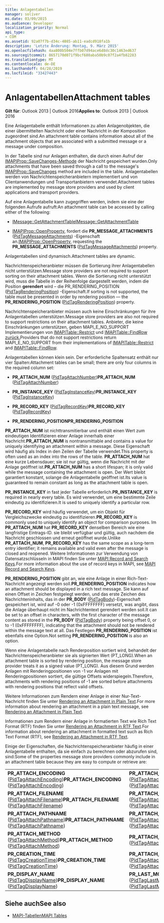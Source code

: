 ```yaml
---
title: Anlagentabellen
manager: soliver
ms.date: 03/09/2015
ms.audience: Developer
localization_priority: Normal
api_type:
- COM
ms.assetid: 92a07f7b-d34c-4085-ab11-eadcd918fa1b
description: 'Letzte Änderung: Montag, 9. März 2015'
ms.openlocfilehash: 4aa800b504e7ffb07d94ace6d8dc30c1463ed637
ms.sourcegitcommit: 8657170d071f9bcf680aba50b9c07f2a4fb82283
ms.translationtype: MT
ms.contentlocale: de-DE
ms.lasthandoff: 04/28/2019
ms.locfileid: "33427443"
---
```

# <a name="attachment-tables"></a><span data-ttu-id="8c2a8-103">Anlagentabellen</span><span class="sxs-lookup"><span data-stu-id="8c2a8-103">Attachment tables</span></span>

<span data-ttu-id="8c2a8-104">**Gilt für**: Outlook 2013 | Outlook 2016</span><span class="sxs-lookup"><span data-stu-id="8c2a8-104">**Applies to**: Outlook 2013 | Outlook 2016</span></span> 
  
<span data-ttu-id="8c2a8-105">Eine Anlagentabelle enthält Informationen zu allen Anlagenobjekten, die einer übermittelten Nachricht oder einer Nachricht in der Komposition zugeordnet sind.</span><span class="sxs-lookup"><span data-stu-id="8c2a8-105">An attachment table contains information about all of the attachment objects that are associated with a submitted message or a message under composition.</span></span> 
  
<span data-ttu-id="8c2a8-106">In der Tabelle sind nur Anlagen enthalten, die durch einen Aufruf der [IMAPIProp::SaveChanges-Methode](imapiprop-savechanges.md) der Nachricht gespeichert wurden.</span><span class="sxs-lookup"><span data-stu-id="8c2a8-106">Only attachments that have been saved through a call to the message's [IMAPIProp::SaveChanges](imapiprop-savechanges.md) method are included in the table.</span></span> <span data-ttu-id="8c2a8-107">Anlagentabellen werden von Nachrichtenspeicheranbietern implementiert und von Clientanwendungen und Transportanbietern verwendet.</span><span class="sxs-lookup"><span data-stu-id="8c2a8-107">Attachment tables are implemented by message store providers and used by client applications and transport providers.</span></span> 
  
<span data-ttu-id="8c2a8-108">Auf eine Anlagentabelle kann zugegriffen werden, indem sie eine der folgenden Aufrufe aufruft:</span><span class="sxs-lookup"><span data-stu-id="8c2a8-108">An attachment table can be accessed by calling either of the following:</span></span>
  
- [<span data-ttu-id="8c2a8-109">IMessage::GetAttachmentTable</span><span class="sxs-lookup"><span data-stu-id="8c2a8-109">IMessage::GetAttachmentTable</span></span>](imessage-getattachmenttable.md)
    
- <span data-ttu-id="8c2a8-110">[IMAPIProp::OpenProperty](imapiprop-openproperty.md), fordert die **PR_MESSAGE_ATTACHMENTS** ([PidTagMessageAttachments](pidtagmessageattachments-canonical-property.md)) -Eigenschaft an.</span><span class="sxs-lookup"><span data-stu-id="8c2a8-110">[IMAPIProp::OpenProperty](imapiprop-openproperty.md), requesting the **PR_MESSAGE_ATTACHMENTS** ([PidTagMessageAttachments](pidtagmessageattachments-canonical-property.md)) property.</span></span>
    
<span data-ttu-id="8c2a8-111">Anlagentabellen sind dynamisch.</span><span class="sxs-lookup"><span data-stu-id="8c2a8-111">Attachment tables are dynamic.</span></span>
  
<span data-ttu-id="8c2a8-112">Nachrichtenspeicheranbieter müssen die Sortierung ihrer Anlagentabellen nicht unterstützen.</span><span class="sxs-lookup"><span data-stu-id="8c2a8-112">Message store providers are not required to support sorting on their attachment tables.</span></span> <span data-ttu-id="8c2a8-113">Wenn die Sortierung nicht unterstützt wird, muss die Tabelle in der Reihenfolge dargestellt werden, indem die Position **gerendert** wird – die PR_RENDERING_POSITION ([PidTagRenderingPosition](pidtagrenderingposition-canonical-property.md)) -Eigenschaft.</span><span class="sxs-lookup"><span data-stu-id="8c2a8-113">If sorting is not supported, the table must be presented in order by rendering position — the **PR_RENDERING_POSITION** ([PidTagRenderingPosition](pidtagrenderingposition-canonical-property.md)) property.</span></span>
  
<span data-ttu-id="8c2a8-114">Nachrichtenspeicheranbieter müssen auch keine Einschränkungen für ihre Anlagentabellen unterstützen.</span><span class="sxs-lookup"><span data-stu-id="8c2a8-114">Message store providers are also not required to support restrictions on their attachment tables.</span></span> <span data-ttu-id="8c2a8-115">Anbieter, die keine Einschränkungen unterstützen, geben MAPI_E_NO_SUPPORT Implementierungen von [IMAPITable::Restrict](imapitable-restrict.md) und [IMAPITable::FindRow zurück.](imapitable-findrow.md)</span><span class="sxs-lookup"><span data-stu-id="8c2a8-115">Providers that do not support restrictions return MAPI_E_NO_SUPPORT from their implementations of [IMAPITable::Restrict](imapitable-restrict.md) and [IMAPITable::FindRow](imapitable-findrow.md).</span></span>
  
<span data-ttu-id="8c2a8-116">Anlagentabellen können klein sein. Der erforderliche Spaltensatz enthält nur vier Spalten:</span><span class="sxs-lookup"><span data-stu-id="8c2a8-116">Attachment tables can be small; there are only four columns in the required column set:</span></span>
  
- <span data-ttu-id="8c2a8-117">**PR_ATTACH_NUM** ([PidTagAttachNumber](pidtagattachnumber-canonical-property.md))</span><span class="sxs-lookup"><span data-stu-id="8c2a8-117">**PR_ATTACH_NUM** ([PidTagAttachNumber](pidtagattachnumber-canonical-property.md))</span></span> 
    
- <span data-ttu-id="8c2a8-118">**PR_INSTANCE_KEY** ([PidTagInstanceKey](pidtaginstancekey-canonical-property.md))</span><span class="sxs-lookup"><span data-stu-id="8c2a8-118">**PR_INSTANCE_KEY** ([PidTagInstanceKey](pidtaginstancekey-canonical-property.md))</span></span> 
    
- <span data-ttu-id="8c2a8-119">**PR_RECORD_KEY** ([PidTagRecordKey](pidtagrecordkey-canonical-property.md))</span><span class="sxs-lookup"><span data-stu-id="8c2a8-119">**PR_RECORD_KEY** ([PidTagRecordKey](pidtagrecordkey-canonical-property.md))</span></span> 
    
- <span data-ttu-id="8c2a8-120">**PR_RENDERING_POSITION**</span><span class="sxs-lookup"><span data-stu-id="8c2a8-120">**PR_RENDERING_POSITION**</span></span>
    
 <span data-ttu-id="8c2a8-121">**PR_ATTACH_NUM** ist nichttransmitierbar und enthält einen Wert zum eindeutigen Identifizieren einer Anlage innerhalb einer Nachricht.</span><span class="sxs-lookup"><span data-stu-id="8c2a8-121">**PR_ATTACH_NUM** is nontransmittable and contains a value for uniquely identifying an attachment within a message.</span></span> <span data-ttu-id="8c2a8-122">Diese Eigenschaft wird häufig als Index in den Zeilen der Tabelle verwendet.</span><span class="sxs-lookup"><span data-stu-id="8c2a8-122">This property is often used as an index into the rows of the table.</span></span> <span data-ttu-id="8c2a8-123">**PR_ATTACH_NUM** hat eine kurze Lebensdauer; sie ist nur gültig, wenn die Nachricht mit der Anlage geöffnet ist.</span><span class="sxs-lookup"><span data-stu-id="8c2a8-123">**PR_ATTACH_NUM** has a short lifespan; it is only valid while the message containing the attachment is open.</span></span> <span data-ttu-id="8c2a8-124">Der Wert bleibt garantiert konstant, solange die Anlagentabelle geöffnet ist.</span><span class="sxs-lookup"><span data-stu-id="8c2a8-124">Its value is guaranteed to remain constant as long as the attachment table is open.</span></span> 
  
 <span data-ttu-id="8c2a8-125">**PR_INSTANCE_KEY** in fast jeder Tabelle erforderlich.</span><span class="sxs-lookup"><span data-stu-id="8c2a8-125">**PR_INSTANCE_KEY** is required in nearly every table.</span></span> <span data-ttu-id="8c2a8-126">Es wird verwendet, um eine bestimmte Zeile eindeutig zu identifizieren.</span><span class="sxs-lookup"><span data-stu-id="8c2a8-126">It is used to uniquely identify a particular row.</span></span> 
  
 <span data-ttu-id="8c2a8-127">**PR_RECORD_KEY** wird häufig verwendet, um ein Objekt für Vergleichszwecke eindeutig zu identifizieren.</span><span class="sxs-lookup"><span data-stu-id="8c2a8-127">**PR_RECORD_KEY** is commonly used to uniquely identify an object for comparison purposes.</span></span> <span data-ttu-id="8c2a8-128">Im **PR_ATTACH_NUM** hat **PR_RECORD_KEY** denselben Bereich wie eine langfristige Eintrags-ID. sie bleibt verfügbar und gültig, auch nachdem die Nachricht geschlossen und erneut geöffnet wurde.</span><span class="sxs-lookup"><span data-stu-id="8c2a8-128">Unlike **PR_ATTACH_NUM**, **PR_RECORD_KEY** has the same scope as a long-term entry identifier; it remains available and valid even after the message is closed and reopened.</span></span> <span data-ttu-id="8c2a8-129">Weitere Informationen zur Verwendung von Datensatzschlüsseln in MAPI finden Sie unter [MAPI Record and Search Keys](mapi-record-and-search-keys.md).</span><span class="sxs-lookup"><span data-stu-id="8c2a8-129">For more information about the use of record keys in MAPI, see [MAPI Record and Search Keys](mapi-record-and-search-keys.md).</span></span>
  
 <span data-ttu-id="8c2a8-130">**PR_RENDERING_POSITION** gibt an, wie eine Anlage in einer Rich-Text-Nachricht angezeigt werden soll.</span><span class="sxs-lookup"><span data-stu-id="8c2a8-130">**PR_RENDERING_POSITION** indicates how an attachment should be displayed in a rich text message.</span></span> <span data-ttu-id="8c2a8-131">Sie kann auf einen Offset in Zeichen festgelegt werden, und das erste Zeichen des Nachrichteninhalts, das in der **PR_BODY** ([PidTagBody](pidtagbody-canonical-property.md))-Eigenschaft gespeichert ist, wird auf -0 oder -1 (0xFFFFFFFF) versetzt, was angibt, dass die Anlage überhaupt nicht im Nachrichtentext gerendert werden soll.</span><span class="sxs-lookup"><span data-stu-id="8c2a8-131">It can be set to an offset in characters, with the first character of the message content as stored in the **PR_BODY** ([PidTagBody](pidtagbody-canonical-property.md)) property being offset 0, or to -1 (0xFFFFFFFF), indicating that the attachment should not be rendered within the message text at all.</span></span> <span data-ttu-id="8c2a8-132">Das Festlegen **PR_RENDERING_POSITION** ist ebenfalls eine Option.</span><span class="sxs-lookup"><span data-stu-id="8c2a8-132">Not setting **PR_RENDERING_POSITION** is also an option.</span></span> 
  
<span data-ttu-id="8c2a8-133">Wenn eine Anlagentabelle nach Renderposition sortiert wird, behandelt der Nachrichtenspeicheranbieter sie als signierten Wert (PT_LONG).</span><span class="sxs-lookup"><span data-stu-id="8c2a8-133">When an attachment table is sorted by rendering position, the message store provider treats it as a signed value (PT_LONG).</span></span> <span data-ttu-id="8c2a8-134">Aus diesem Grund werden Anlagen mit Renderingpositionen von -1 vor Anlagen mit Renderingpositionen sortiert, die gültige Offsets widerspiegeln.</span><span class="sxs-lookup"><span data-stu-id="8c2a8-134">Therefore, attachments with rendering positions of -1 are sorted before attachments with rendering positions that reflect valid offsets.</span></span> 
  
<span data-ttu-id="8c2a8-135">Weitere Informationen zum Rendern einer Anlage in einer Nur-Text-Nachricht finden Sie unter [Rendering an Attachment in Plain Text](rendering-an-attachment-in-plain-text.md).</span><span class="sxs-lookup"><span data-stu-id="8c2a8-135">For more information about rendering an attachment in a plain text message, see [Rendering an Attachment in Plain Text](rendering-an-attachment-in-plain-text.md).</span></span> 
  
<span data-ttu-id="8c2a8-136">Informationen zum Rendern einer Anlage in formatierten Text wie Rich Text Format (RTF) finden Sie unter [Rendering an Attachment in RTF Text](rendering-an-attachment-in-rtf-text.md).</span><span class="sxs-lookup"><span data-stu-id="8c2a8-136">For information about rendering an attachment in formatted text such as Rich Text Format (RTF), see [Rendering an Attachment in RTF Text](rendering-an-attachment-in-rtf-text.md).</span></span>
  
<span data-ttu-id="8c2a8-137">Einige der Eigenschaften, die Nachrichtenspeicheranbieter häufig in einer Anlagentabelle enthalten, da sie einfach zu berechnen oder abzurufen sind, sind:</span><span class="sxs-lookup"><span data-stu-id="8c2a8-137">Some of the properties message store providers commonly include in an attachment table because they are easy to compute or retrieve are:</span></span>
  
|||
|:-----|:-----|
|<span data-ttu-id="8c2a8-138">**PR_ATTACH_ENCODING** ([PidTagAttachEncoding](pidtagattachencoding-canonical-property.md))</span><span class="sxs-lookup"><span data-stu-id="8c2a8-138">**PR_ATTACH_ENCODING** ([PidTagAttachEncoding](pidtagattachencoding-canonical-property.md))</span></span>  <br/> |<span data-ttu-id="8c2a8-139">**PR_ATTACH_EXTENSION** ([PidTagAttachExtension](pidtagattachextension-canonical-property.md))</span><span class="sxs-lookup"><span data-stu-id="8c2a8-139">**PR_ATTACH_EXTENSION** ([PidTagAttachExtension](pidtagattachextension-canonical-property.md))</span></span>  <br/> |
|<span data-ttu-id="8c2a8-140">**PR_ATTACH_FILENAME** ([PidTagAttachFilename](pidtagattachfilename-canonical-property.md))</span><span class="sxs-lookup"><span data-stu-id="8c2a8-140">**PR_ATTACH_FILENAME** ([PidTagAttachFilename](pidtagattachfilename-canonical-property.md))</span></span>  <br/> |<span data-ttu-id="8c2a8-141">**PR_ATTACH_LONG_FILENAME** ([PidTagAttachLongFilename](pidtagattachlongfilename-canonical-property.md))</span><span class="sxs-lookup"><span data-stu-id="8c2a8-141">**PR_ATTACH_LONG_FILENAME** ([PidTagAttachLongFilename](pidtagattachlongfilename-canonical-property.md))</span></span>  <br/> |
|<span data-ttu-id="8c2a8-142">**PR_ATTACH_PATHNAME** ([PidTagAttachPathname](pidtagattachpathname-canonical-property.md))</span><span class="sxs-lookup"><span data-stu-id="8c2a8-142">**PR_ATTACH_PATHNAME** ([PidTagAttachPathname](pidtagattachpathname-canonical-property.md))</span></span>  <br/> |<span data-ttu-id="8c2a8-143">**PR_ATTACH_LONG_PATHNAME** ([PidTagAttachLongPathname](pidtagattachlongpathname-canonical-property.md))</span><span class="sxs-lookup"><span data-stu-id="8c2a8-143">**PR_ATTACH_LONG_PATHNAME** ([PidTagAttachLongPathname](pidtagattachlongpathname-canonical-property.md))</span></span>  <br/> |
|<span data-ttu-id="8c2a8-144">**PR_ATTACH_METHOD** ([PidTagAttachMethod](pidtagattachmethod-canonical-property.md))</span><span class="sxs-lookup"><span data-stu-id="8c2a8-144">**PR_ATTACH_METHOD** ([PidTagAttachMethod](pidtagattachmethod-canonical-property.md))</span></span>  <br/> |<span data-ttu-id="8c2a8-145">**PR_ATTACH_TAG** ([PidTagAttachTag](pidtagattachtag-canonical-property.md))</span><span class="sxs-lookup"><span data-stu-id="8c2a8-145">**PR_ATTACH_TAG** ([PidTagAttachTag](pidtagattachtag-canonical-property.md))</span></span>  <br/> |
|<span data-ttu-id="8c2a8-146">**PR_CREATION_TIME** ([PidTagCreationTime](pidtagcreationtime-canonical-property.md))</span><span class="sxs-lookup"><span data-stu-id="8c2a8-146">**PR_CREATION_TIME** ([PidTagCreationTime](pidtagcreationtime-canonical-property.md))</span></span>  <br/> |<span data-ttu-id="8c2a8-147">**PR_ATTACH_TRANSPORT_NAME** ([PidTagAttachTransportName](pidtagattachtransportname-canonical-property.md))</span><span class="sxs-lookup"><span data-stu-id="8c2a8-147">**PR_ATTACH_TRANSPORT_NAME** ([PidTagAttachTransportName](pidtagattachtransportname-canonical-property.md))</span></span>  <br/> |
|<span data-ttu-id="8c2a8-148">**PR_DISPLAY_NAME** ([PidTagDisplayName](pidtagdisplayname-canonical-property.md))</span><span class="sxs-lookup"><span data-stu-id="8c2a8-148">**PR_DISPLAY_NAME** ([PidTagDisplayName](pidtagdisplayname-canonical-property.md))</span></span>  <br/> |<span data-ttu-id="8c2a8-149">**PR_LAST_MODIFICATION_TIME** ([PidTagLastModificationTime](pidtaglastmodificationtime-canonical-property.md))</span><span class="sxs-lookup"><span data-stu-id="8c2a8-149">**PR_LAST_MODIFICATION_TIME** ([PidTagLastModificationTime](pidtaglastmodificationtime-canonical-property.md))</span></span>  <br/> |
   
## <a name="see-also"></a><span data-ttu-id="8c2a8-150">Siehe auch</span><span class="sxs-lookup"><span data-stu-id="8c2a8-150">See also</span></span>

- [<span data-ttu-id="8c2a8-151">MAPI-Tabellen</span><span class="sxs-lookup"><span data-stu-id="8c2a8-151">MAPI Tables</span></span>](mapi-tables.md)

